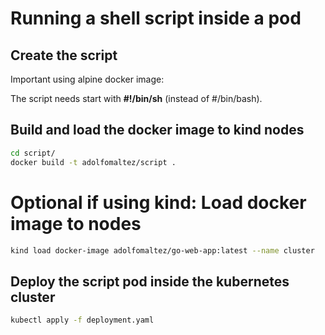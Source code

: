 # Running a shell script inside a pod

## Create the script
Important using alpine docker image:

The script needs start with **#!/bin/sh** (instead of #/bin/bash).


## Build and load the docker image to kind nodes
```sh
cd script/
docker build -t adolfomaltez/script .
```

# Optional if using kind: Load docker image to nodes
```sh
kind load docker-image adolfomaltez/go-web-app:latest --name cluster
```

## Deploy the script pod inside the kubernetes cluster
```sh
kubectl apply -f deployment.yaml
```